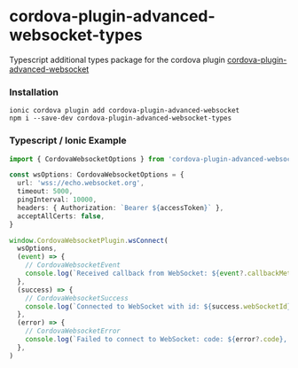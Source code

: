# cordova-plugin-advanced-websocket-types

Typescript additional types package for the cordova plugin [cordova-plugin-advanced-websocket](https://www.npmjs.com/package/cordova-plugin-advanced-websocket)

### Installation

```console
ionic cordova plugin add cordova-plugin-advanced-websocket
npm i --save-dev cordova-plugin-advanced-websocket-types
```

### Typescript / Ionic Example

```typescript
import { CordovaWebsocketOptions } from 'cordova-plugin-advanced-websocket-types'

const wsOptions: CordovaWebsocketOptions = {
  url: 'wss://echo.websocket.org',
  timeout: 5000,
  pingInterval: 10000,
  headers: { Authorization: `Bearer ${accessToken}` },
  acceptAllCerts: false,
}

window.CordovaWebsocketPlugin.wsConnect(
  wsOptions,
  (event) => {
    // CordovaWebsocketEvent
    console.log(`Received callback from WebSocket: ${event?.callbackMethod}`)
  },
  (success) => {
    // CordovaWebsocketSuccess
    console.log(`Connected to WebSocket with id: ${success.webSocketId}`)
  },
  (error) => {
    // CordovaWebsocketError
    console.log(`Failed to connect to WebSocket: code: ${error?.code}, reason: ${error?.reason}`, error?.exception)
  },
)
```
